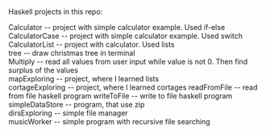Haskell projects in this repo:  
  
Calculator -- project with simple calculator example. Used if-else  
CalculatorCase -- project with simple calculator example. Used switch  
CalculatorList -- project with calculator. Used lists  
tree -- draw christmas tree in terminal  
Multiply -- read all values from user input while value is not 0. Then find surplus of the values  
mapExploring -- project, where I learned lists  
cortageExploring -- project, where I learned cortages
readFromFile -- read from file haskell program
writeToFile -- write to file haskell program  
simpleDataStore -- program, that use zip  
dirsExploring -- simple file manager  
musicWorker -- simple program with recursive file searching
